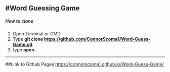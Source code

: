 #Word Guessing Game
--- 
##### How to clone
1. Open Terminal or CMD
2. Type **git clone https://github.com/ConnorScoma1/Word-Guess-Game.git**
3. type **open .**
---

##Link to Github Pages
https://connorscoma1.github.io/Word-Guess-Game/